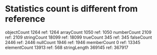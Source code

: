# Statistics count is different from reference

 objectCount        1264  ref:       1264
 arrayCount         1050  ref:       1050
 numberCount        2109  ref:       2109
 stringCount       18099  ref:      18099
 trueCount           345  ref:        345
 falseCount         2446  ref:       2446
 nullCount          1946  ref:       1946
 memberCount           0  ref:      13345
 elementCount      13913  ref:        568
 stringLength     369145  ref:     367917
